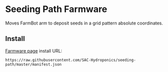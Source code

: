 # Seeding Path Farmware
Moves FarmBot arm to deposit seeds in a grid pattern absolute coordinates.

## Install
[Farmware page](https://my.farmbot.io/app/farmware) install URL:
```
https://raw.githubusercontent.com/SAC-Hydroponics/seeding-path/master/manifest.json
```

